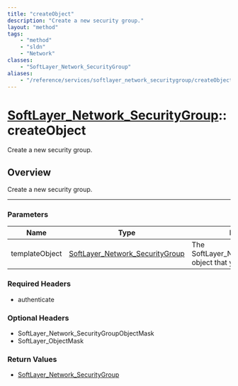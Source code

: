 ```yaml
---
title: "createObject"
description: "Create a new security group."
layout: "method"
tags:
    - "method"
    - "sldn"
    - "Network"
classes:
    - "SoftLayer_Network_SecurityGroup"
aliases:
    - "/reference/services/softlayer_network_securitygroup/createObject"
---
```

# [SoftLayer_Network_SecurityGroup](/reference/services/SoftLayer_Network_SecurityGroup)::createObject


Create a new security group.


## Overview 
Create a new security group.

-----

### Parameters 
|Name | Type | Description |
| --- | --- | --- |
|templateObject| <a href='/reference/datatypes/SoftLayer_Network_SecurityGroup'>SoftLayer_Network_SecurityGroup </a>| The SoftLayer_Network_SecurityGroup object that you wish to create.|


### Required Headers
* authenticate


### Optional Headers
* SoftLayer_Network_SecurityGroupObjectMask
* SoftLayer_ObjectMask

### Return Values
* <a href='/reference/datatypes/SoftLayer_Network_SecurityGroup'>SoftLayer_Network_SecurityGroup </a>




